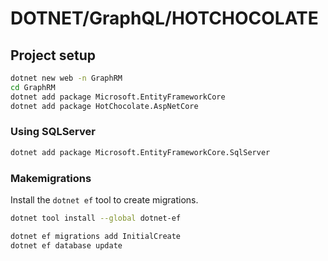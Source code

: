 # DOTNET/GraphQL/HOTCHOCOLATE

## Project setup

```bash
dotnet new web -n GraphRM
cd GraphRM
dotnet add package Microsoft.EntityFrameworkCore
dotnet add package HotChocolate.AspNetCore
```

### Using SQLServer

```bash
dotnet add package Microsoft.EntityFrameworkCore.SqlServer
```

### Makemigrations

Install the `dotnet ef` tool to create migrations.

```bash
dotnet tool install --global dotnet-ef
```

```bash
dotnet ef migrations add InitialCreate
dotnet ef database update
```
